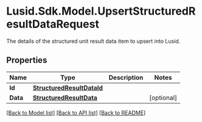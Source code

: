 # Lusid.Sdk.Model.UpsertStructuredResultDataRequest
The details of the structured unit result data item to upsert into Lusid.
## Properties

Name | Type | Description | Notes
------------ | ------------- | ------------- | -------------
**Id** | [**StructuredResultDataId**](StructuredResultDataId.md) |  | 
**Data** | [**StructuredResultData**](StructuredResultData.md) |  | [optional] 

[[Back to Model list]](../README.md#documentation-for-models) [[Back to API list]](../README.md#documentation-for-api-endpoints) [[Back to README]](../README.md)

